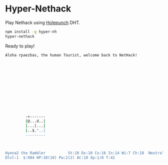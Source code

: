 # Hyper-Nethack

Play Nethack using [Holepunch](https://holepunch.to/) DHT.

``` bash
npm install -g hyper-nh
hyper-nethack
``` 

Ready to play!

``` bash
Aloha rpaezbas, the human Tourist, welcome back to NetHack!













         -+-------
         |@...d..|
         |...[...|
         |..$."..|
         ---------



Hyena2 the Rambler          St:10 Dx:10 Co:16 In:14 Wi:7 Ch:18  Neutral S:0
Dlvl:1  $:984 HP:10(10) Pw:2(2) AC:10 Xp:1/0 T:42

``` 




